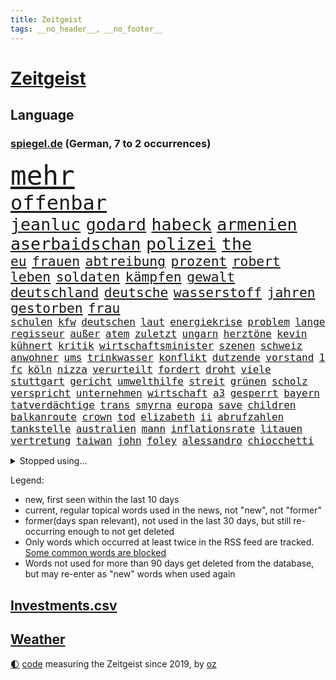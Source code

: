 ```yaml
---
title: Zeitgeist
tags: __no_header__, __no_footer__
---
```


# [Zeitgeist](https://oliz.io/zeitgeist/)

## Language

<h3><a href="https://www.spiegel.de" target="_blank">spiegel.de</a> (German, 7 to 2 occurrences)</h3>
<p style="font-family:monospace">
<span style="font-size:32pt"><a href="news_links.html#mehr" class="current">mehr</a></span>
<br>
<span style="font-size:24pt"><a href="news_links.html#offenbar" class="current">offenbar</a></span>
<br>
<span style="font-size:20pt"><a href="news_links.html#jeanluc" class="current">jeanluc</a></span>
<span style="font-size:20pt"><a href="news_links.html#godard" class="new">godard</a></span>
<span style="font-size:20pt"><a href="news_links.html#habeck" class="current">habeck</a></span>
<span style="font-size:20pt"><a href="news_links.html#armenien" class="current">armenien</a></span>
<span style="font-size:20pt"><a href="news_links.html#aserbaidschan" class="current">aserbaidschan</a></span>
<span style="font-size:20pt"><a href="news_links.html#polizei" class="current">polizei</a></span>
<span style="font-size:20pt"><a href="news_links.html#the" class="current">the</a></span>
<br>
<span style="font-size:16pt"><a href="news_links.html#eu" class="current">eu</a></span>
<span style="font-size:16pt"><a href="news_links.html#frauen" class="current">frauen</a></span>
<span style="font-size:16pt"><a href="news_links.html#abtreibung" class="current">abtreibung</a></span>
<span style="font-size:16pt"><a href="news_links.html#prozent" class="current">prozent</a></span>
<span style="font-size:16pt"><a href="news_links.html#robert" class="current">robert</a></span>
<span style="font-size:16pt"><a href="news_links.html#leben" class="current">leben</a></span>
<span style="font-size:16pt"><a href="news_links.html#soldaten" class="current">soldaten</a></span>
<span style="font-size:16pt"><a href="news_links.html#kämpfen" class="current">kämpfen</a></span>
<span style="font-size:16pt"><a href="news_links.html#gewalt" class="current">gewalt</a></span>
<span style="font-size:16pt"><a href="news_links.html#deutschland" class="current">deutschland</a></span>
<span style="font-size:16pt"><a href="news_links.html#deutsche" class="current">deutsche</a></span>
<span style="font-size:16pt"><a href="news_links.html#wasserstoff" class="current">wasserstoff</a></span>
<span style="font-size:16pt"><a href="news_links.html#jahren" class="current">jahren</a></span>
<span style="font-size:16pt"><a href="news_links.html#gestorben" class="current">gestorben</a></span>
<span style="font-size:16pt"><a href="news_links.html#frau" class="current">frau</a></span>
<br>
<span style="font-size:12pt"><a href="news_links.html#schulen" class="current">schulen</a></span>
<span style="font-size:12pt"><a href="news_links.html#kfw" class="current">kfw</a></span>
<span style="font-size:12pt"><a href="news_links.html#deutschen" class="current">deutschen</a></span>
<span style="font-size:12pt"><a href="news_links.html#laut" class="current">laut</a></span>
<span style="font-size:12pt"><a href="news_links.html#energiekrise" class="current">energiekrise</a></span>
<span style="font-size:12pt"><a href="news_links.html#problem" class="current">problem</a></span>
<span style="font-size:12pt"><a href="news_links.html#lange" class="current">lange</a></span>
<span style="font-size:12pt"><a href="news_links.html#regisseur" class="current">regisseur</a></span>
<span style="font-size:12pt"><a href="news_links.html#außer" class="current">außer</a></span>
<span style="font-size:12pt"><a href="news_links.html#atem" class="current">atem</a></span>
<span style="font-size:12pt"><a href="news_links.html#zuletzt" class="current">zuletzt</a></span>
<span style="font-size:12pt"><a href="news_links.html#ungarn" class="current">ungarn</a></span>
<span style="font-size:12pt"><a href="news_links.html#herztöne" class="new">herztöne</a></span>
<span style="font-size:12pt"><a href="news_links.html#kevin" class="current">kevin</a></span>
<span style="font-size:12pt"><a href="news_links.html#kühnert" class="current">kühnert</a></span>
<span style="font-size:12pt"><a href="news_links.html#kritik" class="current">kritik</a></span>
<span style="font-size:12pt"><a href="news_links.html#wirtschaftsminister" class="current">wirtschaftsminister</a></span>
<span style="font-size:12pt"><a href="news_links.html#szenen" class="current">szenen</a></span>
<span style="font-size:12pt"><a href="news_links.html#schweiz" class="current">schweiz</a></span>
<span style="font-size:12pt"><a href="news_links.html#anwohner" class="current">anwohner</a></span>
<span style="font-size:12pt"><a href="news_links.html#ums" class="current">ums</a></span>
<span style="font-size:12pt"><a href="news_links.html#trinkwasser" class="current">trinkwasser</a></span>
<span style="font-size:12pt"><a href="news_links.html#konflikt" class="current">konflikt</a></span>
<span style="font-size:12pt"><a href="news_links.html#dutzende" class="current">dutzende</a></span>
<span style="font-size:12pt"><a href="news_links.html#vorstand" class="current">vorstand</a></span>
<span style="font-size:12pt"><a href="news_links.html#1" class="current">1</a></span>
<span style="font-size:12pt"><a href="news_links.html#fc" class="current">fc</a></span>
<span style="font-size:12pt"><a href="news_links.html#köln" class="current">köln</a></span>
<span style="font-size:12pt"><a href="news_links.html#nizza" class="current">nizza</a></span>
<span style="font-size:12pt"><a href="news_links.html#verurteilt" class="current">verurteilt</a></span>
<span style="font-size:12pt"><a href="news_links.html#fordert" class="current">fordert</a></span>
<span style="font-size:12pt"><a href="news_links.html#droht" class="current">droht</a></span>
<span style="font-size:12pt"><a href="news_links.html#viele" class="current">viele</a></span>
<span style="font-size:12pt"><a href="news_links.html#stuttgart" class="current">stuttgart</a></span>
<span style="font-size:12pt"><a href="news_links.html#gericht" class="current">gericht</a></span>
<span style="font-size:12pt"><a href="news_links.html#umwelthilfe" class="current">umwelthilfe</a></span>
<span style="font-size:12pt"><a href="news_links.html#streit" class="current">streit</a></span>
<span style="font-size:12pt"><a href="news_links.html#grünen" class="current">grünen</a></span>
<span style="font-size:12pt"><a href="news_links.html#scholz" class="current">scholz</a></span>
<span style="font-size:12pt"><a href="news_links.html#verspricht" class="current">verspricht</a></span>
<span style="font-size:12pt"><a href="news_links.html#unternehmen" class="current">unternehmen</a></span>
<span style="font-size:12pt"><a href="news_links.html#wirtschaft" class="current">wirtschaft</a></span>
<span style="font-size:12pt"><a href="news_links.html#a3" class="new">a3</a></span>
<span style="font-size:12pt"><a href="news_links.html#gesperrt" class="current">gesperrt</a></span>
<span style="font-size:12pt"><a href="news_links.html#bayern" class="current">bayern</a></span>
<span style="font-size:12pt"><a href="news_links.html#tatverdächtige" class="current">tatverdächtige</a></span>
<span style="font-size:12pt"><a href="news_links.html#trans" class="current">trans</a></span>
<span style="font-size:12pt"><a href="news_links.html#smyrna" class="new">smyrna</a></span>
<span style="font-size:12pt"><a href="news_links.html#europa" class="current">europa</a></span>
<span style="font-size:12pt"><a href="news_links.html#save" class="current">save</a></span>
<span style="font-size:12pt"><a href="news_links.html#children" class="current">children</a></span>
<span style="font-size:12pt"><a href="news_links.html#balkanroute" class="new">balkanroute</a></span>
<span style="font-size:12pt"><a href="news_links.html#crown" class="new">crown</a></span>
<span style="font-size:12pt"><a href="news_links.html#tod" class="current">tod</a></span>
<span style="font-size:12pt"><a href="news_links.html#elizabeth" class="current">elizabeth</a></span>
<span style="font-size:12pt"><a href="news_links.html#ii" class="current">ii</a></span>
<span style="font-size:12pt"><a href="news_links.html#abrufzahlen" class="new">abrufzahlen</a></span>
<span style="font-size:12pt"><a href="news_links.html#tankstelle" class="current">tankstelle</a></span>
<span style="font-size:12pt"><a href="news_links.html#australien" class="current">australien</a></span>
<span style="font-size:12pt"><a href="news_links.html#mann" class="current">mann</a></span>
<span style="font-size:12pt"><a href="news_links.html#inflationsrate" class="current">inflationsrate</a></span>
<span style="font-size:12pt"><a href="news_links.html#litauen" class="current">litauen</a></span>
<span style="font-size:12pt"><a href="news_links.html#vertretung" class="current">vertretung</a></span>
<span style="font-size:12pt"><a href="news_links.html#taiwan" class="current">taiwan</a></span>
<span style="font-size:12pt"><a href="news_links.html#john" class="current">john</a></span>
<span style="font-size:12pt"><a href="news_links.html#foley" class="new">foley</a></span>
<span style="font-size:12pt"><a href="news_links.html#alessandro" class="new">alessandro</a></span>
<span style="font-size:12pt"><a href="news_links.html#chiocchetti" class="new">chiocchetti</a></span>
</p>
<details>
<summary>Stopped using...</summary>
<p class="former" style="font-size:12pt">
juventus(692) schatten(691) weitgehend(691) analyse(690) coronalockdown(690) diskutieren(690) höchsten(690) kennen(690) leichter(690) sprengstoff(690) vorfall(690) behandlung(689) coronaimpfstoffe(689) eis(689) flick(689) hansi(689) kanzlerin(689) schafft(689) wettbewerb(689) wünschen(689) bereich(688) gesamte(688) müller(688) oberbürgermeister(688) rufen(688) städten(688) 2024(687) bundesland(687) infektionen(687) künftigen(687) meldete(687) tötet(687) flugzeuge(686) gekostet(686) nationalmannschaft(686) organisationen(686) phase(686) reiche(686) schnee(686) solle(686) zeugen(686) erfolgreiche(685) gehe(685) gewissen(685) gäste(685) rechtsextremisten(685) ruf(685) streng(685) verbindungen(685) abstand(684) anscheinend(684) bedrohung(684) beweisen(684) evakuiert(684) pocht(684) seltenen(684) spanischen(684) amnesty(683) brexit(683) erlaubt(683) kauft(683) konzept(683) lastwagen(683) nutzte(683) strafmaßnahmen(683) toni(683) tweet(683) warnte(683) 6(682) ausbreitung(682) gipfel(682) jugend(682) schwierigen(682) sexuelle(682) stellten(682) tesla(682) verena(682) voraus(682) belarussische(681) bezahlt(681) big(681) dadurch(681) demokraten(681) islamischer(681) kollaps(681) meint(681) reißt(681) restaurant(681) schön(681) signal(681) super(681) träumen(681) zoll(681) aufstieg(680) bekanntesten(680) geburt(680) körperverletzung(680) mediziner(680) umstrittener(680) aufgehoben(679) bewährungsstrafe(679) drehen(679) eingestuft(679) kultur(679) märchen(679) sports(679) bundesstaat(678) indes(678) ringt(678) trainieren(678) unterschiedlich(678) zoo(678) 1945(677) afrika(677) ausgeliefert(677) beinahe(677) brutal(677) frische(677) spektakulären(677) töten(677) besucher(676) eindämmen(676) erschweren(676) frust(676) islamischen(676) übernahme(676) angerichtet(675) schwierige(675) luca(674) siebentageinzidenz(674) 600(673) impfkampagne(673) song(673) studien(673) schwierig(672) aufgenommen(671) autoindustrie(671) roger(671) unterschied(671) hielten(670) jüngere(670) milliarde(670) vw(670) geimpft(669) kontakte(669) enden(668) voraussetzungen(668) eigener(667) sehnsucht(667) überlassen(667) hunger(666) regelung(666) architekt(665) müsste(664) verhandeln(664) verzweifelten(664) erwachsene(663) erfolgreichsten(661) abgewiesen(660) chats(660) rechtzeitig(660) katholischen(659) sprachen(659) konferenz(658) folter(657) sinkende(657) ältere(657) bezeichnete(656) schockiert(655) vermisste(655) abstieg(654) hackerangriff(652) herausforderung(650) flagge(649) schützt(648) koalitionspartner(647) sarah(647) intensivstation(646) gesetzliche(645) lockerungen(642) ursprünglich(642) schätzen(641) schmerz(640) plattform(637) johannes(636) tragischen(631) rolf(626) rache(625) bösen(616) auslieferung(606) lieferketten(591) räumte(579) anna(576) wucht(572) autobauer(570) gezielt(570) singen(568) nationalpark(560) skandale(555) vulkan(555) demnächst(548) russe(526) ausländischen(525) gregor(520) lahm(517) vehement(502) greenpeace(500) reisenden(500) airline(495) scharfen(494) willkommen(490) banken(487) reichtum(482) erschüttern(479) holz(475) japanischen(472) schwerste(468) unfälle(467) dorthin(456) spiegelreporter(450) pop(449) deutschkolumne(448) flohen(446) bürgern(437) geflüchtet(436) seither(432) aussterben(429) kleidung(429) entsorgt(428) bauern(427) terroranschlag(426) kroatien(419) tornado(418) irre(417) verwandten(417) kämpften(411) stockt(411) eröffnen(405) lebensgefahr(403) hamburgs(401) sorgten(400) zerstörten(387) akzeptiert(383) stürme(378) entlastung(377) gesammelt(377) 15jährigen(366) drauf(366) verstecken(366) düsseldorfer(365) betreffen(364) stehlen(364) zurückziehen(364) händen(360) liebsten(358) bombe(356) hawaii(353) emirat(350) zeitungsbericht(350) 73(348) atombombe(346) telefoniert(346) integration(345) werner(343) 22jährige(341) angeschlossen(341) pazifik(341) stach(341) hoffmann(340) messe(340) diplomatischen(339) arten(338) draghi(337) basis(335) befragt(335) elfjährige(335) ostdeutschen(335) militärmanöver(331) ajax(330) südkoreas(329) 15000(328) geladen(328) floyd(327) bildet(324) ruhestand(323) verdoppeln(319) erwärmung(318) kurze(318) bernhard(314) lauter(314) leise(313) 200000(311) taiwans(311) zentralen(311) morde(310) messenger(308) 78(306) registrierten(304) 260(303) aufpassen(301) exkanzler(301) hals(300) engere(299) finanzspritze(299) sprecherin(299) bremens(298) vorzugehen(295) überrollt(295) luftwaffe(294) fotografin(291) generationen(291) vorbereitungen(289) auschwitz(287) weinen(287) stromausfall(286) mohamed(285) wärme(285) zeichner(285) 77(284) airbus(283) bevorstehenden(282) dienstleister(281) kürzer(281) verkehrswende(281) summen(280) unosicherheitsrat(280) globaler(279) referendum(279) zehnjähriger(278) zehnjährigen(276) blauen(275) gewaltsamen(275) prozesse(275) coronakurs(274) wirklichkeit(274) tories(273) beteiligte(272) bundesfinanzminister(271) martina(267) quarterback(267) waffenruhe(264) beschossen(263) beliebten(262) erwiesen(261) käme(260) verschiedenen(257) altkanzler(255) brennt(254) pink(253) beten(252) fehlgeburt(252) marcus(251) brown(247) wiegen(247) nehammer(246) bafög(245) downing(242) marieagnes(241) 140(240) nannten(238) ersatz(237) gleisen(234) heikel(234) jeweils(234) erkennt(233) exfrau(229) ausgangssperre(225) juristischen(224) kahn(224) kulturstaatsministerin(224) normalen(224) ring(224) skulptur(224) rheinlandpfälzische(223) verringern(222) petersburg(220) sankt(220) dj(218) buhrufe(217) entführung(217) wagt(217) zögerliche(217) flaggschiff(216) inszenierung(215) sand(214) dallas(213) glanz(213) möglichem(212) verweisen(210) datenschutz(209) provozierte(209) fremd(208) handelskrieg(208) 61jährige(207) aldi(204) auswertung(204) aufgedeckt(202) inselgruppe(201) verzehr(201) anziehen(199) cyberattacken(198) flughäfen(198) physiker(198) gaslobbyist(195) warme(195) à(193) abschaffung(192) kusel(192) runter(192) umfragen(192) salah(191) polizistin(190) auszuweiten(189) don(188) eingeliefert(188) mohammed(188) dreijährige(185) hausdurchsuchung(185) akt(183) anschlägen(183) tui(183) indischen(182) 80jährige(181) mac(181) stammen(181) wirtschaftsweise(181) erkrankten(178) betreiben(176) hagelt(176) zagreb(176) valentin(174) bulli(173) inakzeptabel(173) austausch(171) überarbeitet(170) ausweiten(169) drohten(168) prorussischer(168) versprechungen(168) vertreten(168) zäsur(167) örtlichen(167) anpassung(166) erdöl(166) ölpreis(166) niedergestochen(165) ressourcen(165) schwindel(165) tvserie(163) flüchtlingspolitik(162) ukrainekriegs(162) beitritt(160) esch(160) achtzigern(159) studio(159) tyson(159) eindrücke(158) hauses(158) hochrangigen(158) jüngster(158) beschreiben(156) ferne(155) graf(155) jünger(155) bundestrainerin(153) dunkelziffer(153) wäldern(152) blockade(151) kalifornischen(151) kehren(151) simone(151) hochrangige(150) melanie(150) schnelleren(150) beanspruchen(149) niedersächsischen(149) ultras(148) 55(147) hahn(147) kalt(147) verfolgung(147) coronalockdowns(146) brillierte(145) falke(145) rock(145) route(145) unsicherheit(145) evangelische(144) herrschte(144) meistens(144) regie(144) event(143) finanzierung(143) francis(143) nico(143) tanzt(143) durchsuchten(142) herthatrainer(142) jones(142) staub(142) veränderung(142) weizen(142) dmitrij(141) erfordert(141) oksana(141) 24jähriger(140) bekunden(140) fußballweltmeisterschaft(140) zweifelhaft(140) bewegte(138) bezeichnen(137) sizilien(137) cafés(136) kriegsführung(136) parks(136) al(135) altersgruppe(135) gearbeitet(134) ullrich(134) ernste(133) schönen(133) täters(133) zweifelhaften(133) separatistenführer(132) zugänge(132) utah(131) wiegelt(131) banker(130) daumen(129) einbrechen(129) landesvorsitzende(129) stop(129) updates(129) 46(128) kaution(128) riskieren(128) öpnv(128) rekordniveau(127) tatjana(127) übernachten(127) einsetzt(126) nordwesten(126) bauteile(125) rekordtempo(125) vergewaltigungen(125) haare(124) darwin(123) vortag(123) jersey(122) bayreuth(121) korrektur(121) billigen(120) filialen(120) golfplatz(120) klimapaket(120) nachvollziehbar(120) nationalspielerinnen(120) pelosi(120) sechsstellige(120) sobald(120) generalstaatsanwaltschaft(119) joker(119) startelf(119) 39jährige(118) schleppend(118) spargel(118) eint(117) arztes(116) garmischpartenkirchen(116) guardiola(116) pep(116) 2009(114) 75000(114) me(114) aufeinander(113) errichten(113) muslimen(113) erstattet(112) frontal(112) 84(111) geladenen(111) nachschub(111) polizeiangaben(111) stendal(111) bestellen(110) dieselskandal(110) auftraggeber(109) explodierenden(109) stoffen(109) di(108) el(108) entschuldigte(108) fragwürdige(108) lokführer(108) pulverfass(108) absteiger(107) puppe(107) wittern(107) falscher(106) usamerikanischen(106) nutzerinnen(105) seeblockade(105) bäcker(104) schwach(104) schwelt(104) westjordanland(104) bands(103) gaza(103) gazastreifen(103) palästina(103) politisches(103) werkzeug(103) hoeneß(102) nützen(102) deckt(101) managerin(101) schwerin(101) palästinensischen(100) befürworter(99) kontinente(99) öllieferungen(99) bewohnerin(98) halbieren(98) ideenklau(98) ikonische(98) momentan(98) 2027(97) frodeno(97) spottet(97) bezweckt(96) engländer(96) funde(96) ligen(96) bodycams(95) gerichtshofs(95) grünenpolitikerin(95) schwangerschaftsabbrüchen(95) toll(95) wuppertal(95) zwist(95) konstruktiv(94) ubahn(93) vereidigt(93) judas(92) steuerzahler(92) usbasketballerin(92) kopfgeld(91) umarmen(91) yvonne(91) angehört(90) beliebtes(90) erschießen(89) schleusen(89) waggons(89) waldgebiet(89) 1968(88) bedarf(88) coronaherbst(88) grünenspitzenkandidatin(88) urlaubsziel(88) zeitreise(88) überwältigen(88) bayerischer(87) bundesbürger(87) günter(87) libanon(87) nervös(87) profitierten(87) wiedergefunden(87) abschalten(86) ausgewechselt(86) beatrix(86) einschätzen(86) getreides(86) populäre(86) rekordtorschütze(86) schweinen(86) storch(86) straßenbeleuchtung(86) waffengewalt(86) widerstände(86) 31jähriger(85) aufsichtsratschef(85) liv(85) mickelson(85) olivia(85) ryanair(85) saudiarabischen(85) verklagen(85) üppigen(85) auslösten(84) familienplanung(84) golfserie(84) groteske(84) hisbollah(84) afghanische(83) edle(83) leipzigs(83) schulz(83) tiefer(83) blitzeinschlag(82) enbw(82) funkstille(82) handgreiflich(82) irgendwo(82) plaudern(82) führender(81) republikanischen(81) verschüttet(81) verschuldete(80) anwältin(79) ausgesucht(79) bahnstrecken(79) eingeholt(79) gibt's(79) lack(79) straßenverkehr(79) dosis(78) euer(78) französischer(78) frauenteam(78) konservativer(78) machtkampf(78) mint(78) abzugeben(77) bachmannpreis(77) chat(77) ernährungskrise(77) geschäftsmodell(77) kommandeure(77) onkel(77) parteivorsitz(77) pride(77) riefen(77) schwinden(77) zuckerberg(77) 54(76) anlasslos(76) austrocknen(76) entfaltet(76) erstickte(76) realisieren(76) springreiten(76) strengeren(76) teilzeit(76) whatsappnachrichten(76) zwangsgeld(76) bewundert(75) einzudämmen(75) gamechanger(75) sonderrechte(75) urlaubssaison(75) feuerzeug(74) spannendste(74) zehnjährige(74) gedroht(73) meisters(73) scharfer(73) 34jährige(72) beinen(72) bewegungsfreiheit(72) brasilianischen(72) exguerillero(72) googles(72) gründungsmitglied(72) gustavo(72) kaufkraft(72) miss(72) nszeit(72) petro(72) spätes(72) tennisspieler(72) verirrter(72) airways(71) architekten(71) bauernhof(71) betreuung(71) exfreund(71) flieger(71) geltenden(71) hassbotschaften(71) onlinedienste(71) spacey(71) anzuschließen(70) coronawarnapp(70) orca(70) schweine(70) sexualstraftäter(70) spiegelinterview(70) ballett(69) neustart(69) rotwein(69) verarbeitete(69) abouchaker(68) arafat(68) besonnenheit(68) fressen(68) grün(68) luxuriös(68) outfit(68) sandro(68) überzogenes(68) bergsteigern(67) camper(67) familienmitglieder(67) gleiche(67) keinerlei(67) tatverdacht(67) bergung(66) obendrein(66) panama(66) radfahren(66) valley(66) vorschau(66) vorstellung(66) angepasster(65) deutschlandachter(65) europaleaguesieger(65) halter(65) hundes(65) luxus(65) römer(65) usmedien(65) amokfahrt(64) badenwürttembergische(64) graben(64) liebäugelte(64) medizinerin(64) rettungskräften(64) schiffen(64) zukunftspläne(64) hundeattacke(63) jugendstrafen(63) nachbarländer(63) schuldfähigkeit(63) teilemangel(63) ware(63) gewaltexzesse(62) kriegsende(62) turbine(62) verdeckte(62) explosiven(61) heiklen(61) pay(61) statthalter(61) hotelzimmer(60) innensenatorin(60) temperatur(60) aufgestiegen(59) baum(59) ethische(59) führungsteam(58) gesichtern(58) glücklos(58) kapital(58) liana(58) ostpolitik(58) tanz(58) 81(57) bordeaux(57) revolutionieren(57) anhörungen(56) birgit(56) brunnen(56) equal(56) freigestellt(56) gasmangel(56) geschichtenewsletter(56) räume(56) stutzig(56) truman(56) usarmee(56) usmodel(56) verbannt(56) webbteleskops(56) filip(55) klose(55) löscharbeiten(55) miroslav(55) newcomer(55) zugehörigkeit(55) anzüge(54) ausgleichen(54) jemals(54) jugendärzte(54) núñez(54) tourismusbranche(54) wanderer(54) wassermassen(54) badegäste(53) belinda(53) bencic(53) durchgereicht(53) grimm(53) hosen(53) langsamer(53) media(53) resnikow(53) schwitzen(53) veronika(53) weht(53) besagt(52) campus(52) drastischer(52) gerüchteküche(52) ländlichen(52) realistisch(52) sonos(52) vosstecklenburg(52) bedauern(51) gemäß(51) kostić(51) 27jährige(50) bergregion(50) hilfsorganisation(50) mogelpackung(50) plakat(50) subtyp(50) trauerredner(50) warnten(50) boomen(49) frontlinie(49) kinderwagen(49) ratifizierung(49) sequel(49) säure(49) topstar(49) wacken(49) arbeitskleidung(48) eilantrag(48) steuerlich(48) uvstrahlung(48) vermietet(48) versorger(48) flugchaos(47) landrat(47) laufzeiten(47) normalisierung(47) po(47) reisekonzern(47) rettungsaktion(47) abgesegnet(46) amateurvideos(46) cannabiskonsum(46) grundstein(46) kennzeichen(46) nähern(46) schlafenden(46) schmerzhaft(46) türmen(46) usrepublikaner(46) weitergehen(46) wertschöpfung(46) zwölfjährige(46) ausschlussverfahren(45) dimitri(45) landwirten(45) armstrong(44) auszuruhen(44) früherem(44) funktionär(44) gasverbrauch(44) islamisten(44) paulo(44) são(44) winzige(44) a8(43) atomenergie(43) bundesamtes(43) erich(43) foxx(43) gefechten(43) goldmedaille(43) islamische(43) jahrzehntelangen(43) layla(43) wrack(43) zelt(43) camping(42) fakeklitschko(42) mehrjährige(42) nachtklub(42) personalmangels(42) ruine(42) drogendealer(41) feuers(41) freistaat(41) hybride(41) konsumieren(41) rucksäcke(41) single(41) sonnenbrand(41) steigert(41) topdemokratin(41) angetan(40) dimension(40) interessenten(40) küstenort(40) repressionen(40) taugen(40) aberkannt(39) bahnfahren(39) eiscreme(39) elektrisch(39) fpö(39) herrenlose(39) atomgespräche(38) entlang(38) flugzeugbauer(38) gezählt(38) freigabe(37) frist(37) giftiger(37) laufzeitverlängerung(37) deutschlandweit(36) lauert(36) prozentpunkte(36) syrischer(36) 176(35) klausmichael(35) kühne(35) schnellzug(35) sperrung(35) topverdiener(35) belästigte(34) deftige(34) gefangener(34) verwendung(34) vorstellungen(34) dargestellt(33) haller(33) marktmacht(33) stadtwerke(33) strömten(33) sébastien(33) wohngebieten(33) ausgelastet(32) japanischer(32) naiv(32) on(32) unrechtmäßig(32) vergleicht(32) bewahrt(31) gefängnissen(31) kompliment(31) militante(31) strittig(31) usdemokraten(31) wartezeiten(31) zulieferer(31) zweitem(31) äußerst(31) chronik(30) entlarvt(30) sommermonate(30) aussteigen(29) geheime(29) geringeren(29) hakenkreuze(29) ligt(29) losgegangen(29) matthijs(29) akademische(28) fass(28) halbinsel(28) kochinstituts(28) medienimperium(28) rezessionsgefahr(28) tüv(28) wmmedaille(28) zweijährige(28) 40jährige(27) lies(27) offenlegen(27) rauchwolke(27) sexarbeiterin(27) entworfen(26) köppen(26) politikers(26) zwölfjährigen(26) bewältigen(25) erstaunliche(25) geregelt(25) jackie(25) kippten(25) gerufen(24) hinterland(24) sexistisch(24) sicherheitsproblem(24) tvübertragung(24) umgerechnet(24) vorstöße(24) überschreiten(24) 35jährigen(23) flüsse(23) frachtschiffe(23) ivana(23) satt(23) sicherheitsvorkehrungen(23) dreck(22) eingeschränkte(22) inhaftiert(22) publikums(22) verschleiern(22) gegentor(21) onlinemagazin(21) pornografie(21) präsidentenamt(21) unübersichtlich(21) besetztem(20) holten(20) lebensjahr(20) männlichen(20) seeler(20) sichtlich(20) solarenergie(20) stabhochsprung(20) bushido(19) energieverbrauch(19) feuerwehrmann(19) robin(19) schlechteste(19) taiwanbesuch(19) dachten(18) epizentrum(18) gründet(18) klimakonferenz(18) teilzunehmen(18) üblich(18) baldiges(17) demonstration(17) diktatur(17) fatima(17) interessante(17) quarantäneregeln(17) verstoß(17) 70jährige(16) anhaltenden(16) gekratzt(16) kreuzen(16) präsidentenbüros(16) verlegen(16) absprachen(15) bayreuther(15) bern(15) durchs(15) fußballidol(15) leg(15) mcdonald’s(15) minenfeld(15) starnberg(15) unterbringung(15) verabschiedete(15) beraterverträge(14) gesetzespaket(14) schiitischen(14) verfassungsfeindlicher(14) desantis(13) schulkinder(13) steuerpläne(13) waldbrandgefahr(13) zusammenprall(13) 2005(12) basteltipps(12) damen(12) disney(12) glutnester(12) herrschenden(12) sommerheft(12) strobel(12) studentin(12) tücken(12) 29jähriger(11) blaulicht(11) jüngerer(11) kroatiens(11) progression(11) regenbogenfarben(11)
</p>
</details>
<p>Legend:
<ul>
<li><span class="new">new</span>, first seen within the last 10 days</li>
<li><span class="current">current</span>, regular topical words used in the news, not "new", not "former"</li>
<li><span class="former">former(days span relevant)</span>, not used in the last 30 days, but still re-occurring enough to not get deleted</li>
<li>Only words which occurred at least twice in the RSS feed are tracked. <a href="language/filters.py">Some common words are blocked</a></li>
<li>Words not used for more than 90 days get deleted from the database, but may re-enter as "new" words when used again</li>
</ul>
</p>

## [Investments](investments.html)[.csv](investments.csv)

## [Weather](weather.html)

<footer>
<a href="javascript:toggleTheme()" class="nav">🌓</a>
<a href="https://github.com/ooz/zeitgeist">code</a> measuring the Zeitgeist since 2019, by <a href="https://oliz.io">oz</a>
</footer>
